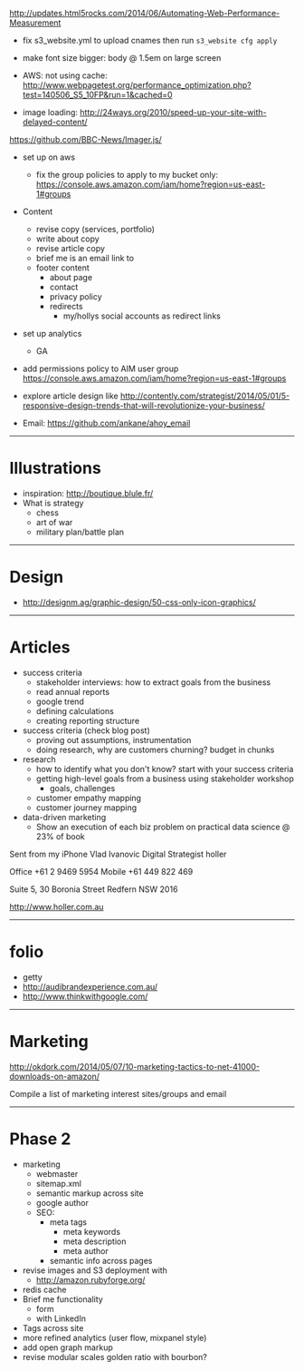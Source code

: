 http://updates.html5rocks.com/2014/06/Automating-Web-Performance-Measurement

* fix s3_website.yml to upload cnames then run `s3_website cfg apply`

* make font size bigger: body @ 1.5em on large screen

* AWS: not using cache: http://www.webpagetest.org/performance_optimization.php?test=140506_S5_10FP&run=1&cached=0

* image loading: http://24ways.org/2010/speed-up-your-site-with-delayed-content/

https://github.com/BBC-News/Imager.js/

* set up on aws
	- fix the group policies to apply to my bucket only: https://console.aws.amazon.com/iam/home?region=us-east-1#groups

* Content
  - revise copy (services, portfolio)
  - write about copy
  - revise article copy
  - brief me is an email link to
  - footer content
	  - about page
	  - contact
	  - privacy policy
	  - redirects
	  	- my/hollys social accounts as redirect links
* set up analytics
  - GA
* add permissions policy to AIM user group https://console.aws.amazon.com/iam/home?region=us-east-1#groups
* explore article design like http://contently.com/strategist/2014/05/01/5-responsive-design-trends-that-will-revolutionize-your-business/

* Email: https://github.com/ankane/ahoy_email

***

# Illustrations

* inspiration: http://boutique.blule.fr/
* What is strategy
	- chess
	- art of war
	- military plan/battle plan

***

# Design

* http://designm.ag/graphic-design/50-css-only-icon-graphics/

***

# Articles

* success criteria
	- stakeholder interviews: how to extract goals from the business
	- read annual reports
	- google trend
	- defining calculations
	- creating reporting structure
* success criteria (check blog post)
	- proving out assumptions, instrumentation
	- doing research, why are customers churning? budget in chunks
* research
	- how to identify what you don't know? start with your success criteria
	- getting high-level goals from a business using stakeholder workshop
		* goals, challenges
	- customer empathy mapping
	- customer journey mapping
* data-driven marketing
	- Show an execution of each biz problem on practical data science @ 23% of book

Sent from my iPhone
Vlad Ivanovic
Digital Strategist
holler

Office +61 2 9469 5954
Mobile +61 449 822 469

Suite 5, 30 Boronia Street
Redfern NSW 2016

http://www.holler.com.au

***

# folio

* getty
* http://audibrandexperience.com.au/
* http://www.thinkwithgoogle.com/

***

# Marketing

http://okdork.com/2014/05/07/10-marketing-tactics-to-net-41000-downloads-on-amazon/

Compile a list of marketing interest sites/groups and email

***

# Phase 2

* marketing
	- webmaster
	- sitemap.xml
	- semantic markup across site
	- google author
	- SEO:
		* meta tags
			- meta keywords
			- meta description
			- meta author
		* semantic info across pages
* revise images and S3 deployment with
	- http://amazon.rubyforge.org/
* redis cache
* Brief me functionality
	- form
	- with LinkedIn
* Tags across site
* more refined analytics (user flow, mixpanel style)
* add open graph markup
* revise modular scales golden ratio with bourbon?
